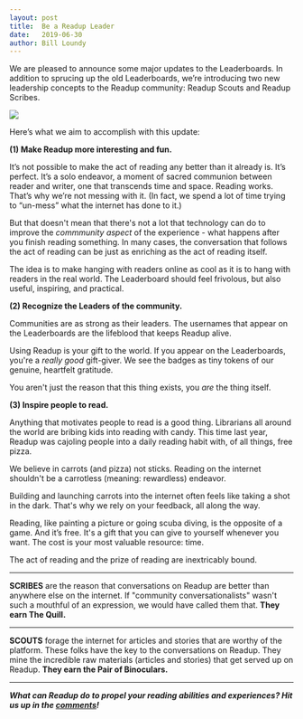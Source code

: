 ```yaml
---
layout: post
title:  Be a Readup Leader
date:   2019-06-30
author: Bill Loundy
---
```

We are pleased to announce some major updates to the Leaderboards. In addition to sprucing up the old Leaderboards, we’re introducing two new leadership concepts to the Readup community: Readup Scouts and Readup Scribes.

<img src="https://blog.readup.com/pics/leaderboardsv2.PNG">

Here’s what we aim to accomplish with this update: 

<b>(1) Make Readup more interesting and fun.</b>

It’s not possible to make the act of reading any better than it already is. It’s perfect. It’s a solo endeavor, a moment of sacred communion between reader and writer, one that transcends time and space. Reading works. That’s why we’re not messing with it. (In fact, we spend a lot of time trying to “un-mess” what the internet has done to it.) 

But that doesn't mean that there's not a lot that technology can do to improve the <i>commmunity aspect</i> of the experience - what happens after you finish reading something. In many cases, the conversation that follows the act of reading can be just as enriching as the act of reading itself.

The idea is to make hanging with readers online as cool as it is to hang with readers in the real world. The Leaderboard should feel frivolous, but also useful, inspiring, and practical.

<b>(2) Recognize the Leaders of the community.</b>

Communities are as strong as their leaders. The usernames that appear on the Leaderboards are the lifeblood that keeps Readup alive.

Using Readup is your gift to the world. If you appear on the Leaderboards, you're a _really good_ gift-giver. We see the badges as tiny tokens of our genuine, heartfelt gratitude. 

You aren't just the reason that this thing exists, you <i>are</i> the thing itself. 

<b>(3) Inspire people to read.</b>

Anything that motivates people to read is a good thing. Librarians all around the world are bribing kids into reading with candy. This time last year, Readup was cajoling people into a daily reading habit with, of all things, free pizza.

We believe in carrots (and pizza) not sticks. Reading on the internet shouldn't be a carrotless (meaning: rewardless) endeavor.

Building and launching carrots into the internet often feels like taking a shot in the dark. That's why we rely on your feedback, all along the way.

Reading, like painting a picture or going scuba diving, is the opposite of a game. And it’s free. It's a gift that you can give to yourself whenever you want. The cost is your most valuable resource: time. 

The act of reading and the prize of reading are inextricably bound.

<hr>

**SCRIBES** are the reason that conversations on Readup are better than anywhere else on the internet. If "community conversationalists" wasn't such a mouthful of an expression, we would have called them that. **They earn The Quill.**

<hr>

**SCOUTS** forage the internet for articles and stories that are worthy of the platform. These folks have the key to the conversations on Readup. They mine the incredible raw materials (articles and stories) that get served up on Readup. **They earn the Pair of Binoculars.** 

<hr>

<i><b>What can Readup do to propel your reading abilities and experiences? Hit us up in the [comments](https://readup.com/comments/blogreadupcom/be-a-readup-leader)! </b></i>
